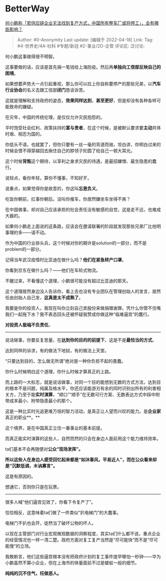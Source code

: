 # BetterWay
[何小鹏称「若供应链企业无法找到复产方式，中国所有整车厂或将停工」，会有哪些影响？](https://www.zhihu.com/question/527966984/answer/2443198821)

> Author: #0-Anonymity
> Last update: [编辑于 2022-04-18]
> Link:
> Tag: #4-世界史/4A-社科 #专题/新冠 #2-事业/2D-企管
> 评论区:
> 泛讨论:

何小鹏这事做得很不明智。

这事要做的话，应该是首先捐一笔钱给上海防疫。然后再**单独向工信部反映自己的困境**。

如果想要声势大一点引起重视，那么你可以拉上你自称要停产的那些兄弟，以**汽车行业协会**的名义去跟工信部**闭门**恳谈诉苦。

这就是理解和支持政府的姿态，**效果同样达到**，**甚至更好**，但是却没有各种各样可能致命的嫌疑。

在灾年，中国的传统伦理，是仅仅允许灾民抱怨的。

平时饱受社会红利、政策扶持的**富与贵者**，在这个时候，是被默认要求要**主动**共体时艰、相忍为国的。

你低头不语，也就罢了，但你只要有一丝一毫的背道而驰，坦白讲，你明白过来的时候会恨不得穿越回去揪住自己的脖领子抡圆了给自己一顿大耳光。

这个时候**背叛**这个期待，以享利之身求灾民的待遇，是最招嫌憎、最生隐患的蠢行。

说轻点，看你年轻，算你不懂事，不知好歹。

说重点，如果觉得你是故意的，你这叫**忘恩负义**。

吃饭你朝前，扛事你朝后。没叫你推车，你居然嫌坐车坐得不爽？

在中国做事，却对自己应该承担的社会责任没有敏感的自觉，这是走不远，也难成大器的。

如果何小鹏走上面说的这条路，应该会在邀请联署的阶段就发现那些兄弟厂比他明事理的多——请不动。

作为中国的行业排头兵，这个时候对你的期许是solution的一部分，而不是problem的一部分。

记得当年武汉疫情时比亚迪在做什么吗？**他们在紧急转产口罩**。

你看到京东在做什么吗？——他们在车轮式物流。

不醒过来，不看懂这个道理，小鹏很可能没有超过比亚迪的那天。

这个道理居然身边没人告诉你，看上去也没有专业团队在管理创始人的发言，居然任由创始人自己发，**这真是太不成熟了**。

我要是你的投资人，我现在叫你立刻自己卖股份来做捐赠谢罪。凭什么你管不住嘴我们一起拖下水？我不表态回头还被怀疑我赞成你做这种“临难逼宫”的蠢行。

**对投资人极端不负责任**。

---

说话做事，你要反复思量，在**达到你的目的的前提下**，这是不是**最恰当的方式**。

达到同样的诉求，有的做法下地狱，有的做法上天堂。

“只要达到目的，怎么做无所谓”绝对是一种你负担不起的愚蠢。

你什么时候明白这个道理，你什么时候才算真正的上路。

而上路的一大标志，就是说话做事，对同一个目的能想到无数的方式方法，达到目的根本不是问题，纯属及格水平，你还应该能游刃有余的同时识别出所有的利害相关方，乃至于能**实时演算**，“顺口”“顺手”在无数可行方案、无数表达方式中踩中附带成本最小、附带隐患最小的那个。

这是一种比实时光追更难万倍的智力活动，是真正让人望而兴叹的能力。是**企业家**真正的职业**。**

这个境界，是在中国真正立住一番事业的基本前提。

而真正能实时演算的这些人，自然而然的只会在身边人面前用这个能力维持效率。

ta们基本不会再随便对**公众“**现场发挥”**。**

**所以这些人在身边人感受回忆起来都是“如沐春风，平易近人”，而在公众看来却是“沉默低调，木讷寡言”。**

这是有原因的。

想通它，否则你只是在玩票。

---

很多人喊“他们逼宫见效了，你看下令复产了”。

恰恰相反，这意味着ta们做了一件类似“扒电梯门”的大蠢事。

电梯门不扒也会开，徒然当了破坏公物的坏人。

以现在主管部门对行业宏观微观数据的洞察程度，其实ta们什么都不说，重点企业的经营情况也一样一清二楚。政府方面对复工复产当然是“尽可能快”而不是“尽可能慢”的立场。

我敢断言，他们这些逼宫根本没有把政府计划的复工事件提早哪怕一秒钟——华为小鹏虽然不算小企业，但在上海市的体量面前不过是蝼蚁一般的细节。

**纯纯的沉不住气，枉做恶人。**
